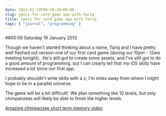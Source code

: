 ```yaml
---
date: 2013-01-19T00:59:10+09:00
slug: specs-for-card-game-app-with-tariq
title: specs for card game app with Tariq
tags: [ "journal", "programming" ]
---
```


##00:59 Saturday 19 January 2013

Though we haven't started thinking about a name, Tariq and I have pretty well fleshed out version one of our first card game (during our 10pm - 12am meeting tonight).  He's still got to create some assets, and I've still got to do a good amount of programming, but I can clearly tell that my iOS skillz have increased a lot since our first app.

I probably shouldn't write skills with a z; I'm miles away from where I might hope to be in a parallel universe.

The game will be a bit difficult!  We plan something like 10 levels, but only chimpanzees will likely be able to finish the higher levels.

[Amazing chimpanzee short term memory video](http://www.youtube.com/watch?v=ravykEih1rE)
